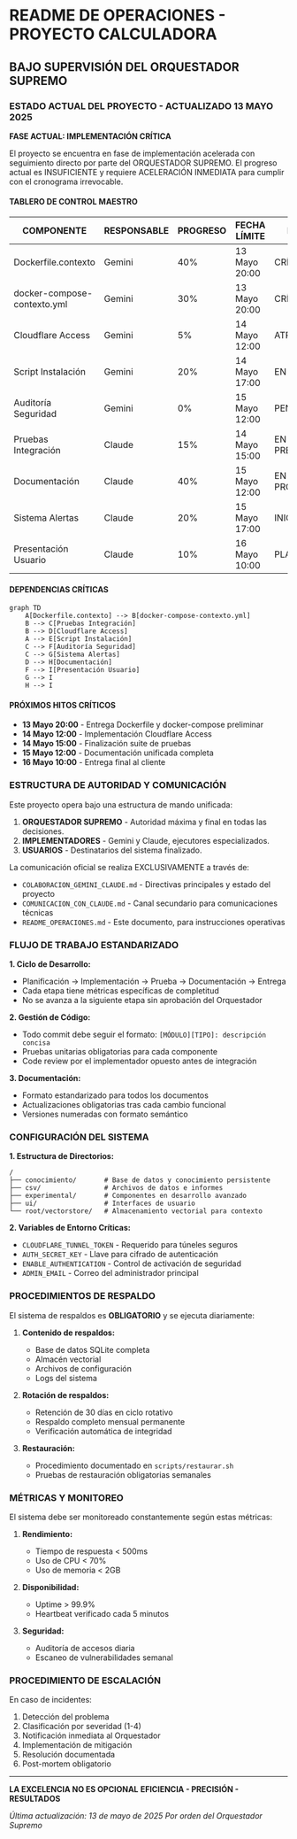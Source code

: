 # README DE OPERACIONES - PROYECTO CALCULADORA
## BAJO SUPERVISIÓN DEL ORQUESTADOR SUPREMO

### ESTADO ACTUAL DEL PROYECTO - ACTUALIZADO 13 MAYO 2025

**FASE ACTUAL: IMPLEMENTACIÓN CRÍTICA**

El proyecto se encuentra en fase de implementación acelerada con seguimiento directo por parte del ORQUESTADOR SUPREMO. El progreso actual es INSUFICIENTE y requiere ACELERACIÓN INMEDIATA para cumplir con el cronograma irrevocable.

#### TABLERO DE CONTROL MAESTRO

| COMPONENTE | RESPONSABLE | PROGRESO | FECHA LÍMITE | ESTADO | BLOQUEANTES |
|------------|-------------|----------|--------------|--------|-------------|
| Dockerfile.contexto | Gemini | 40% | 13 Mayo 20:00 | CRÍTICO | Ninguno |
| docker-compose-contexto.yml | Gemini | 30% | 13 Mayo 20:00 | CRÍTICO | Ninguno |
| Cloudflare Access | Gemini | 5% | 14 Mayo 12:00 | ATRASADO | Ninguno |
| Script Instalación | Gemini | 20% | 14 Mayo 17:00 | EN RIESGO | Finalización Docker |
| Auditoría Seguridad | Gemini | 0% | 15 Mayo 12:00 | PENDIENTE | Finalización implementación |
| Pruebas Integración | Claude | 15% | 14 Mayo 15:00 | EN PREPARACIÓN | Finalización Docker |
| Documentación | Claude | 40% | 15 Mayo 12:00 | EN PROGRESO | Ninguno |
| Sistema Alertas | Claude | 20% | 15 Mayo 17:00 | INICIADO | Ninguno |
| Presentación Usuario | Claude | 10% | 16 Mayo 10:00 | PLANIFICADO | Documentación Final |

#### DEPENDENCIAS CRÍTICAS

```mermaid
graph TD
    A[Dockerfile.contexto] --> B[docker-compose-contexto.yml]
    B --> C[Pruebas Integración]
    B --> D[Cloudflare Access]
    A --> E[Script Instalación]
    C --> F[Auditoría Seguridad]
    C --> G[Sistema Alertas]
    D --> H[Documentación]
    F --> I[Presentación Usuario]
    G --> I
    H --> I
```

#### PRÓXIMOS HITOS CRÍTICOS

- **13 Mayo 20:00** - Entrega Dockerfile y docker-compose preliminar
- **14 Mayo 12:00** - Implementación Cloudflare Access
- **14 Mayo 15:00** - Finalización suite de pruebas
- **15 Mayo 12:00** - Documentación unificada completa
- **16 Mayo 10:00** - Entrega final al cliente

### ESTRUCTURA DE AUTORIDAD Y COMUNICACIÓN

Este proyecto opera bajo una estructura de mando unificada:

1. **ORQUESTADOR SUPREMO** - Autoridad máxima y final en todas las decisiones.
2. **IMPLEMENTADORES** - Gemini y Claude, ejecutores especializados.
3. **USUARIOS** - Destinatarios del sistema finalizado.

La comunicación oficial se realiza EXCLUSIVAMENTE a través de:
- `COLABORACION_GEMINI_CLAUDE.md` - Directivas principales y estado del proyecto
- `COMUNICACION_CON_CLAUDE.md` - Canal secundario para comunicaciones técnicas
- `README_OPERACIONES.md` - Este documento, para instrucciones operativas

### FLUJO DE TRABAJO ESTANDARIZADO

**1. Ciclo de Desarrollo:**
- Planificación → Implementación → Prueba → Documentación → Entrega
- Cada etapa tiene métricas específicas de completitud
- No se avanza a la siguiente etapa sin aprobación del Orquestador

**2. Gestión de Código:**
- Todo commit debe seguir el formato: `[MÓDULO][TIPO]: descripción concisa`
- Pruebas unitarias obligatorias para cada componente
- Code review por el implementador opuesto antes de integración

**3. Documentación:**
- Formato estandarizado para todos los documentos
- Actualizaciones obligatorias tras cada cambio funcional
- Versiones numeradas con formato semántico

### CONFIGURACIÓN DEL SISTEMA

**1. Estructura de Directorios:**
```
/
├── conocimiento/       # Base de datos y conocimiento persistente
├── csv/                # Archivos de datos e informes
├── experimental/       # Componentes en desarrollo avanzado
├── ui/                 # Interfaces de usuario
└── root/vectorstore/   # Almacenamiento vectorial para contexto
```

**2. Variables de Entorno Críticas:**
- `CLOUDFLARE_TUNNEL_TOKEN` - Requerido para túneles seguros
- `AUTH_SECRET_KEY` - Llave para cifrado de autenticación
- `ENABLE_AUTHENTICATION` - Control de activación de seguridad
- `ADMIN_EMAIL` - Correo del administrador principal

### PROCEDIMIENTOS DE RESPALDO

El sistema de respaldos es **OBLIGATORIO** y se ejecuta diariamente:

1. **Contenido de respaldos:**
   - Base de datos SQLite completa
   - Almacén vectorial
   - Archivos de configuración
   - Logs del sistema

2. **Rotación de respaldos:**
   - Retención de 30 días en ciclo rotativo
   - Respaldo completo mensual permanente
   - Verificación automática de integridad

3. **Restauración:**
   - Procedimiento documentado en `scripts/restaurar.sh`
   - Pruebas de restauración obligatorias semanales

### MÉTRICAS Y MONITOREO

El sistema debe ser monitoreado constantemente según estas métricas:

1. **Rendimiento:**
   - Tiempo de respuesta < 500ms
   - Uso de CPU < 70%
   - Uso de memoria < 2GB

2. **Disponibilidad:**
   - Uptime > 99.9%
   - Heartbeat verificado cada 5 minutos

3. **Seguridad:**
   - Auditoría de accesos diaria
   - Escaneo de vulnerabilidades semanal

### PROCEDIMIENTO DE ESCALACIÓN

En caso de incidentes:

1. Detección del problema
2. Clasificación por severidad (1-4)
3. Notificación inmediata al Orquestador
4. Implementación de mitigación
5. Resolución documentada
6. Post-mortem obligatorio

---

**LA EXCELENCIA NO ES OPCIONAL**
**EFICIENCIA - PRECISIÓN - RESULTADOS**

*Última actualización: 13 de mayo de 2025*
*Por orden del Orquestador Supremo*